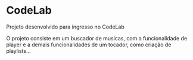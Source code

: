 # CodeLab
Projeto desenvolvido para ingresso no CodeLab

O projeto consiste em um buscador de musicas, com a funcionalidade de player e a demais
funcionalidades de um tocador, como criação de playlists...